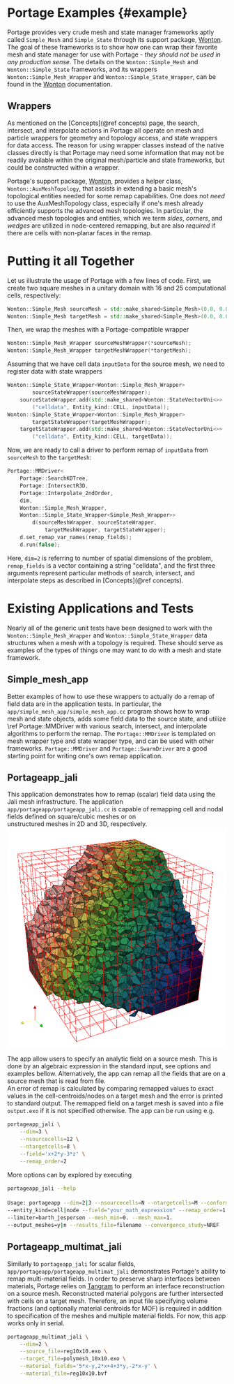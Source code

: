 # Portage Examples  {#example}

Portage provides very crude mesh and state manager frameworks aptly
called `Simple_Mesh` and `Simple_State` through its support package, 
[Wonton](https://github.com/laristra/wonton).  The goal of these frameworks
is to show how one can wrap their favorite mesh and state manager for
use with Portage - _they should not be used in any production sense._
The details on the `Wonton::Simple_Mesh` and `Wonton::Simple_State` 
frameworks, and its wrappers `Wonton::Simple_Mesh_Wrapper` and 
`Wonton::Simple_State_Wrapper`, can be found in the
[Wonton](https://github.com/laristra/wonton) documentation.

## Wrappers

As mentioned on the [Concepts](@ref concepts) page, the search,
intersect, and interpolate actions in Portage all operate on
mesh and particle wrappers for geometry and topology access, 
and state wrappers for data access. The reason for using wrapper 
classes instead of the native classes directly is that Portage
may need some information that may not be
readily available within the original mesh/particle and state
frameworks, but could be constructed within a wrapper.

Portage's support package, [Wonton](https://github.com/laristra/wonton), 
provides a helper class, `Wonton::AuxMeshTopology`, that assists in
extending a basic mesh's topological entities needed for some remap
capabilities.  One does not _need_ to use the AuxMeshTopology class,
especially if one's mesh already efficiently supports the advanced
mesh topologies. 
In particular, the advanced mesh topologies and entities, which we
term _sides_, _corners_, and _wedges_ are utilized in node-centered
remapping, but are also _required_ if there are cells with non-planar
faces in the remap.  

# Putting it all Together

Let us illustrate the usage of Portage with a few lines of code. 
First, we create two square meshes in a unitary domain with 16 and
25 computational cells, respectively:

~~~c++
Wonton::Simple_Mesh sourceMesh = std::make_shared<Simple_Mesh>(0.0, 0.0, 1.0, 1.0, 4, 4);
Wonton::Simple_Mesh targetMesh = std::make_shared<Simple_Mesh>(0.0, 0.0, 1.0, 1.0, 5, 5);
~~~

Then, we wrap the meshes with a Portage-compatible wrapper

~~~c++
Wonton::Simple_Mesh_Wrapper sourceMeshWrapper(*sourceMesh);
Wonton::Simple_Mesh_Wrapper targetMeshWrapper(*targetMesh);
~~~

Assuming that we have cell data `inputData` for the source mesh, 
we need to register data with state wrappers

~~~c++
Wonton::Simple_State_Wrapper<Wonton::Simple_Mesh_Wrapper> 
		sourceStateWrapper(sourceMeshWrapper);
	sourceStateWrapper.add(std::make_shared<Wonton::StateVectorUni<>>
		("celldata", Entity_kind::CELL, inputData));
Wonton::Simple_State_Wrapper<Wonton::Simple_Mesh_Wrapper> 
		targetStateWrapper(targetMeshWrapper);
	targetStateWrapper.add(std::make_shared<Wonton::StateVectorUni<>>
		("celldata", Entity_kind::CELL, targetData));
~~~

Now, we are ready to call a driver to perform remap of `inputData` from 
`sourceMesh` to the `targetMesh`: 

~~~c++
Portage::MMDriver<
	Portage::SearchKDTree,
	Portage::IntersectR3D,
	Portage::Interpolate_2ndOrder,
	dim,
	Wonton::Simple_Mesh_Wrapper,
	Wonton::Simple_State_Wrapper<Simple_Mesh_Wrapper>>
		d(sourceMeshWrapper, sourceStateWrapper,
			targetMeshWrapper, targetStateWrapper);
	d.set_remap_var_names(remap_fields);
	d.run(false);
~~~

Here, `dim=2` is referring to number of spatial dimensions of the problem, 
`remap_fields` is a vector containing a string "celldata", and the first 
three arguments represent particular methods of search, intersect, and
interpolate steps as described in [Concepts](@ref concepts).

# Existing Applications and Tests

Nearly all of the generic unit tests have been designed to work with
the `Wonton::Simple_Mesh_Wrapper` and `Wonton::Simple_State_Wrapper`
data structures when a mesh with a topology is required. These should serve
as examples of the types of things one may want to do with a mesh and
state framework.

## Simple_mesh_app

Better examples of how to use these wrappers to actually do a remap of
field data are in the application tests.  In particular, the
`app/simple_mesh_app/simple_mesh_app.cc` program shows how to wrap
mesh and state objects, adds some field data to the source state, and
utilize \ref Portage::MMDriver with various search, intersect, and
interpolate algorithms to perform the remap.  The `Portage::MMDriver` is
templated on mesh wrapper type and state wrapper type, and can be used
with other frameworks. `Portage::MMDriver` and `Portage::SwarmDriver` 
are a good starting point for writing one's own remap application.

## Portageapp_jali

This application demonstrates how to remap (scalar) field data using the Jali mesh 
infrastructure. The application `app/portageapp/portageapp_jali.cc` is capable
of remapping cell and nodal fields defined on square/cubic meshes or on  
unstructured meshes in 2D and 3D, respectively. 
![Visualization of a source mesh (red) and a part of a target mesh (black) with remapped data using Paraview.](doxygen/images/jaliapp_example.png)

The app allow users to specify an analytic field on a source mesh. This is done 
by an algebraic expression in the standard input, see options and examples bellow. 
Alternatively, the app can remap all the fields that are on a source mesh that is 
read from file.    
An error of remap is calculated by comparing remapped values to exact values in the 
cell-centroids/nodes on a target mesh and the error is printed to standard output. 
The remapped field on a target mesh is saved into a file `output.exo` 
if it is not specified otherwise. The app can be run using e.g.     

~~~sh
portageapp_jali \
    --dim=3 \
    --nsourcecells=12 \
    --ntargetcells=8 \
    --field='x+2*y-3*z' \
    --remap_order=2
~~~

More options can by explored by executing 

~~~sh
portageapp_jali --help

Usage: portageapp --dim=2|3 --nsourcecells=N --ntargetcells=M --conformal=y|n 
--entity_kind=cell|node --field="your_math_expression" --remap_order=1|2 
--limiter=barth_jespersen --mesh_min=0. --mesh_max=1. 
--output_meshes=y|n --results_file=filename --convergence_study=NREF 
~~~

## Portageapp_multimat_jali

Similarly to `portageapp_jali` for scalar fields, `app/portageapp/portageapp_multimat_jali` 
demonstrates Portage's ability to remap multi-material fields. In order to preserve sharp
interfaces between materials, Portage relies on [Tangram](https://github.com/laristra/tangram) 
to perform an interface reconstruction
on a source mesh. Reconstructed material polygons are further intersected with cells on a target 
mesh. Therefore, an input file specifying volume fractions (and optionally material centroids 
for MOF) is required in addition to specification of the meshes and multiple material fields. 
For now, this app works only in serial.

~~~sh
portageapp_multimat_jali \
    --dim=2 \
    --source_file=reg10x10.exo \
    --target_file=polymesh_10x10.exo \
    --material_fields='5*x-y,2*x+4+3*y,-2*x-y' \
    --material_file=reg10x10.bvf 
~~~ 
